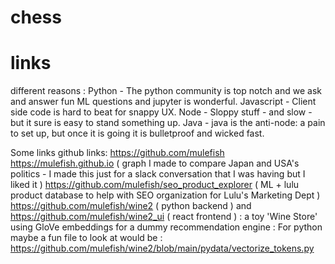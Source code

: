 # chess


# links 
different reasons : Python - The python community is top notch and we ask and answer fun ML questions and jupyter is wonderful. Javascript - Client side code is hard to beat for snappy UX. Node - Sloppy stuff - and slow - but it sure is easy to stand something up. Java - java is the anti-node: a pain to set up, but once it is going it is bulletproof and wicked fast.

Some links github links: 
https://github.com/mulefish
https://mulefish.github.io ( graph I made to compare Japan and USA's politics - I made this just for a slack conversation that I was having but I liked it ) 
https://github.com/mulefish/seo_product_explorer ( ML + lulu product database to help with SEO organization for Lulu's Marketing Dept ) 
https://github.com/mulefish/wine2 ( python backend ) and  https://github.com/mulefish/wine2_ui ( react frontend ) : a toy 'Wine Store' using GloVe embeddings for a dummy recommendation engine : For python maybe a fun file to look at would be : https://github.com/mulefish/wine2/blob/main/pydata/vectorize_tokens.py 
